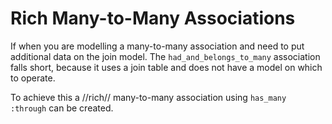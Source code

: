 # Rich Many-to-Many Associations


If when you are modelling a many-to-many association and need to put additional data on the join model. The `had_and_belongs_to_many` association falls short, because it uses a join table and does not have a model on which to operate.

To achieve this a //rich// many-to-many association using `has_many :through` can be created.